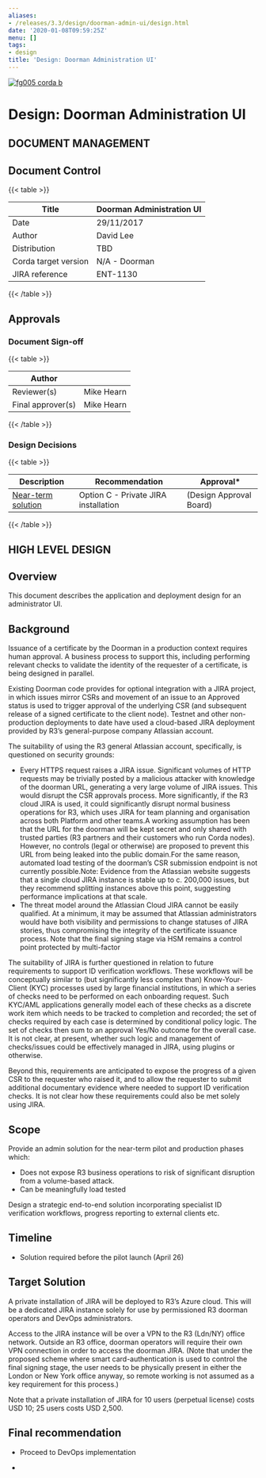 ```yaml
---
aliases:
- /releases/3.3/design/doorman-admin-ui/design.html
date: '2020-01-08T09:59:25Z'
menu: []
tags:
- design
title: 'Design: Doorman Administration UI'
---
```


[![fg005 corda b](https://www.corda.net/wp-content/uploads/2016/11/fg005_corda_b.png "fg005 corda b")](https://www.corda.net/wp-content/uploads/2016/11/fg005_corda_b.png)

# Design: Doorman Administration UI


## DOCUMENT MANAGEMENT


## Document Control


{{< table >}}

|Title|Doorman Administration UI|
|--------------------------------------------------|--------------------------------------------------|
|Date|29/11/2017|
|Author|David Lee|
|Distribution|TBD|
|Corda target version|N/A - Doorman|
|JIRA reference|ENT-1130|

{{< /table >}}


## Approvals


### Document Sign-off


{{< table >}}

|Author||
|--------------------------------------------------|--------------------------------------------------|
|Reviewer(s)|Mike Hearn|
|Final approver(s)|Mike Hearn|

{{< /table >}}


### Design Decisions


{{< table >}}

|Description|Recommendation|Approval*|
|---------------------------------|---------------------------------|---------------------------------|
|[Near-term solution](decisions/near-term.md)|Option C - Private JIRA installation|(Design Approval Board)|

{{< /table >}}


## HIGH LEVEL DESIGN


## Overview

This document describes the application and deployment design for an administrator UI.


## Background

Issuance of a certificate by the Doorman in a production context requires human approval. A business process to support this, including performing relevant checks to validate the identity of the requester of a certificate, is being designed in parallel.

Existing Doorman code provides for optional integration with a JIRA project, in which issues mirror CSRs and movement of an issue to an Approved status is used to trigger approval of the underlying CSR (and subsequent release of a signed certificate to the client node). Testnet and other non-production deployments to date have used a cloud-based JIRA deployment provided by R3’s general-purpose company Atlassian account.

The suitability of using the R3 general Atlassian account, specifically, is questioned on security grounds:


* Every HTTPS request raises a JIRA issue. Significant volumes of HTTP requests may be trivially posted by a malicious attacker with knowledge of the doorman URL, generating a very large volume of JIRA issues.  This would disrupt the CSR approvals process. More significantly, if the R3 cloud JIRA is used, it could significantly disrupt normal business operations for R3, which uses JIRA for team planning and organisation across both Platform and other teams.A working assumption has been that the URL for the doorman will be kept secret and only shared with trusted parties (R3 partners and their customers who run Corda nodes). However, no controls (legal or otherwise) are proposed to prevent this URL from being leaked into the public domain.For the same reason, automated load testing of the doorman’s CSR submission endpoint is not currently possible.Note: Evidence from the Atlassian website suggests that a single cloud JIRA instance is stable up to c. 200,000 issues, but they recommend splitting instances above this point, suggesting performance implications at that scale.
* The threat model around the Atlassian Cloud JIRA cannot be easily qualified. At a minimum, it may be assumed that Atlassian administrators would have both visibility and permissions to change statuses of JIRA stories, thus compromising the integrity of the certificate issuance process. Note that the final signing stage via HSM remains a control point protected by multi-factor

The suitability of JIRA is further questioned in relation to future requirements to support ID verification workflows. These workflows will be conceptually similar to (but significantly less complex than) Know-Your-Client (KYC) processes used by large financial institutions, in which a series of checks need to be performed on each onboarding request. Such KYC/AML applications generally model each of these checks as a discrete work item which needs to be tracked to completion and recorded; the set of checks required by each case is determined by conditional policy logic. The set of checks then sum to an approval Yes/No outcome for the overall case. It is not clear, at present, whether such logic and management of checks/issues could be effectively managed in JIRA, using plugins or otherwise.

Beyond this, requirements are anticipated to expose the progress of a given CSR to the requester who raised it, and to allow the requester to submit additional documentary evidence where needed to support ID verification checks. It is not clear how these requirements could also be met solely using JIRA.


## Scope

Provide an admin solution for the near-term pilot and production phases which:


* Does not expose R3 business operations to risk of significant disruption from a volume-based attack.
* Can be meaningfully load tested

Design a strategic end-to-end solution incorporating specialist ID verification workflows, progress reporting to external clients etc.


## Timeline


* Solution required before the pilot launch (April 26)


## Target Solution

A private installation of JIRA will be deployed to R3’s Azure cloud. This will be a dedicated JIRA instance solely for use by permissioned R3 doorman operators and DevOps administrators.

Access to the JIRA instance will be over a VPN to the R3 (Ldn/NY) office network. Outside an R3 office, doorman operators will require their own VPN connection in order to access the doorman JIRA. (Note that under the proposed scheme where smart card-authentication is used to control the final signing stage, the user needs to be physically present in either the London or New York office anyway, so remote working is not assumed as a key requirement for this process.)

Note that a private installation of JIRA for 10 users (perpetual license) costs USD 10;  25 users costs USD 2,500.


## Final recommendation


* Proceed to DevOps implementation


* 

